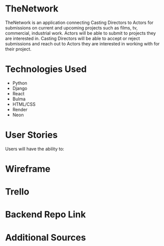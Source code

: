 # TheNetwork

TheNetwork is an application connecting Casting Directors to Actors for submissions on current and upcoming projects such as films, tv, commercial, industrial work. Actors will be able to submit to projects they are interested in. Casting Directors will be able to accept or reject submissions and reach out to Actors they are interested in working with for their project.

# Technologies Used

- Python
- Django
- React
- Bulma
- HTML/CSS
- Render
- Neon

# User Stories

Users will have the ability to:

<!-- - view an exciting home page that represents the main function of the site, showcasing movies.
- log in or sign up then allowing them to create a profile page, add their fav movies, creating a list of movies they have already seen and the option to create, edit, or delete movies from their own lists
- And possibly full db (STRECH FEATURE)
- engage in community discussions page about movies, rating movies, and sharing feedback on movies -->

# Wireframe

<!-- https://www.figma.com/file/4jsCcUK4L5HD4Mvvvmlh3k/Untitled?type=design&node-id=5%3A2&t=bHaAQ5073MxWhNF9-1 -->

# Trello

<!-- https://trello.com/invite/b/ukFn3CNl/ATTI0741a679adb3bedf668e92cc54b5fc44670DCFDC/software-development-web-app -->

# Backend Repo Link

<!-- [Back End Link](https://github.com/sabrinaaziz13/MovieDB-Backend/blob/main/README.md) -->

# Additional Sources

<!-- https://developer.themoviedb.org/docs/getting-started -->
